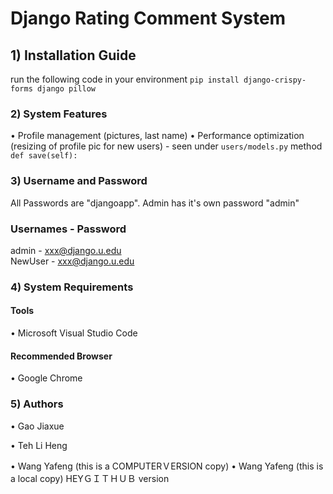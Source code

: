 # Django Rating Comment System

## 1) Installation Guide

run the following code in your environment `pip install django-crispy-forms django pillow`
 

### 2) System Features
•	Profile management (pictures, last name)
•	Performance optimization (resizing of profile pic for new users)
    - seen under `users/models.py` method `def save(self):`
    

### 3) Username and Password

All Passwords are "djangoapp". 
Admin has it's own password "admin"

### Usernames - Password

admin			          - 	xxx@django.u.edu  
NewUser			          - 	xxx@django.u.edu  

### 4) System Requirements

#### Tools
•	Microsoft Visual Studio Code

#### Recommended Browser 
•	Google Chrome

### 5) Authors
•	Gao Jiaxue

•	Teh Li Heng

•	Wang Yafeng (this is a COMPUTERＶERSION copy)
•	Wang Yafeng (this is a local copy) HEYＧＩＴＨＵＢ version

